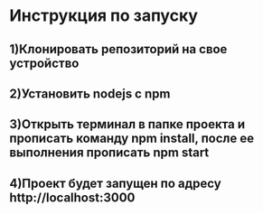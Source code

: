 # Инструкция по запуску
## 1)Клонировать репозиторий на свое устройство
## 2)Установить nodejs с npm
## 3)Открыть терминал в папке проекта и прописать команду npm install, после ее выполнения прописать npm start
## 4)Проект будет запущен по адресу http://localhost:3000

